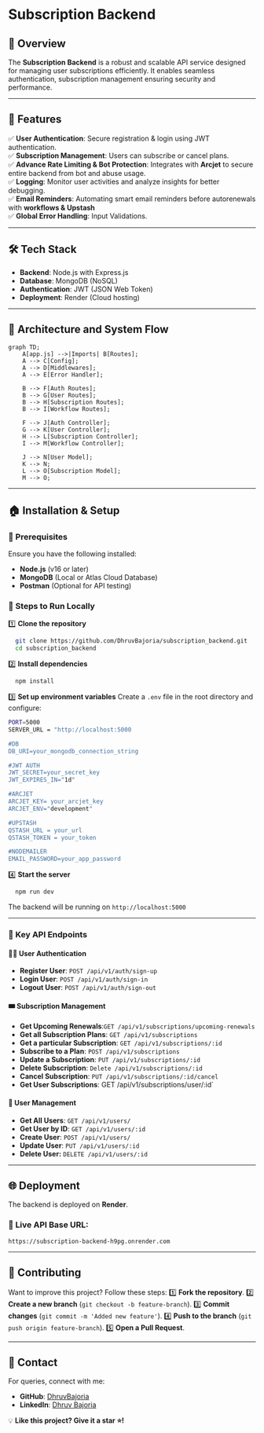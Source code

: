 # Subscription Backend

## 🚀 Overview

The **Subscription Backend** is a robust and scalable API service designed for managing user subscriptions efficiently. It enables seamless authentication, subscription management ensuring security and performance.

---

## 🎯 Features

✅ **User Authentication**: Secure registration & login using JWT authentication.\
✅ **Subscription Management**: Users can subscribe or cancel plans.\
✅ **Advance Rate Limiting & Bot Protection**: Integrates with **Arcjet** to secure entire backend from bot and abuse usage.\
✅ **Logging**: Monitor user activities and analyze insights for better debugging.\
✅ **Email Reminders**: Automating smart email reminders before autorenewals with **workflows & Upstash**\
✅ **Global Error Handling**: Input Validations.

---

## 🛠️ Tech Stack

- **Backend**: Node.js with Express.js
- **Database**: MongoDB (NoSQL)
- **Authentication**: JWT (JSON Web Token)
- **Deployment**: Render (Cloud hosting)

---

## 📌 Architecture and System Flow

```mermaid
graph TD;
    A[app.js] -->|Imports| B[Routes];
    A --> C[Config];
    A --> D[Middlewares];
    A --> E[Error Handler];

    B --> F[Auth Routes];
    B --> G[User Routes];
    B --> H[Subscription Routes];
    B --> I[Workflow Routes];

    F --> J[Auth Controller];
    G --> K[User Controller];
    H --> L[Subscription Controller];
    I --> M[Workflow Controller];

    J --> N[User Model];
    K --> N;
    L --> O[Subscription Model];
    M --> O;
```
---

## 🏠 Installation & Setup

### 🔹 Prerequisites

Ensure you have the following installed:

- **Node.js** (v16 or later)
- **MongoDB** (Local or Atlas Cloud Database)
- **Postman** (Optional for API testing)

### 🔹 Steps to Run Locally

1️⃣ **Clone the repository**

```sh
  git clone https://github.com/DhruvBajoria/subscription_backend.git
  cd subscription_backend
```

2️⃣ **Install dependencies**

```sh
  npm install
```

3️⃣ **Set up environment variables** Create a `.env` file in the root directory and configure:

```sh
PORT=5000
SERVER_URL = "http://localhost:5000

#DB
DB_URI=your_mongodb_connection_string

#JWT AUTH
JWT_SECRET=your_secret_key
JWT_EXPIRES_IN="1d"

#ARCJET
ARCJET_KEY= your_arcjet_key
ARCJET_ENV="development"

#UPSTASH
QSTASH_URL = your_url
QSTASH_TOKEN = your_token

#NODEMAILER
EMAIL_PASSWORD=your_app_password
```

4️⃣ **Start the server**

```sh
  npm run dev
```

The backend will be running on `http://localhost:5000`

---


### 🔹 Key API Endpoints

#### 🧑‍💻 User Authentication

- **Register User**: `POST /api/v1/auth/sign-up`
- **Login User**: `POST /api/v1/auth/sign-in`
- **Logout User**: `POST /api/v1/auth/sign-out`

#### 🎟️ Subscription Management

- **Get Upcoming Renewals**:`GET /api/v1/subscriptions/upcoming-renewals`
- **Get all Subscription Plans**: `GET /api/v1/subscriptions`
- **Get a particular Subscription**: `GET /api/v1/subscriptions/:id`
- **Subscribe to a Plan**: `POST /api/v1/subscriptions`
- **Update a Subscription**: `PUT /api/v1/subscriptions/:id`
- **Delete Subscription**: `Delete /api/v1/subscriptions/:id`
- **Cancel Subscription**: `PUT /api/v1/subscriptions/:id/cancel`
- **Get User Subscriptions**: GET /api/v1/subscriptions/user/:id`

#### 👤 User Management

- **Get All Users**: `GET /api/v1/users/`
- **Get User by ID**: `GET /api/v1/users/:id`
- **Create User**: `POST /api/v1/users/`
- **Update User**: `PUT /api/v1/users/:id`
- **Delete User:** `DELETE /api/v1/users/:id`
---

## 🌐 Deployment

The backend is deployed on **Render**.

### 🔹 Live API Base URL:

```
https://subscription-backend-h9pg.onrender.com
```

---

## 🤝 Contributing

Want to improve this project? Follow these steps: 1️⃣ **Fork the repository**. 2️⃣ **Create a new branch** (`git checkout -b feature-branch`). 3️⃣ **Commit changes** (`git commit -m 'Added new feature'`). 4️⃣ **Push to the branch** (`git push origin feature-branch`). 5️⃣ **Open a Pull Request**.

---

## 📩 Contact

For queries, connect with me:

- **GitHub**: [DhruvBajoria](https://github.com/DhruvBajoria)
- **LinkedIn**: [Dhruv Bajoria](https://www.linkedin.com/in/dhruv-bajoria-ab25b21ab/)

💡 **Like this project? Give it a star ⭐️!**

